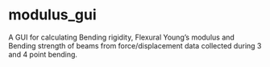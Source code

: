# modulus_gui
A GUI for calculating Bending rigidity, Flexural Young’s modulus and Bending strength of beams from force/displacement data collected during 3 and 4 point bending. 
